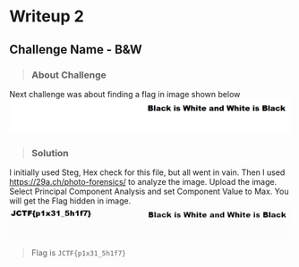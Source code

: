 # Writeup 2

## Challenge Name - B&W

> ### About Challenge

Next challenge was about finding a flag in image shown below 
![](chall.png)

> ### Solution
I initially used Steg, Hex check for this file, but all went in vain. Then I used https://29a.ch/photo-forensics/ to analyze the image. Upload the image. Select Principal Component Analysis and set Component Value to Max. You will get the Flag hidden in image.
![](solution.jpg)

> Flag is `JCTF{p1x31_5h1f7}`